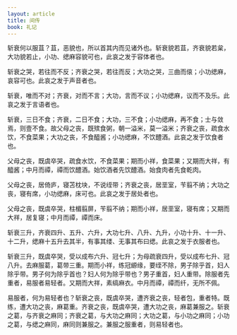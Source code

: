 ```yaml
---
layout: article
title: 间传
book: 礼记
---
```


斩衰何以服苴？苴，恶貌也，所以首其内而见诸外也。斩衰貌若苴，齐衰貌若枲，大功貌若止，小功、缌麻容貌可也，此哀之发于容体者也。

斩衰之哭，若往而不反；齐衰之哭，若往而反；大功之哭，三曲而偯；小功缌麻，哀容可也。此哀之发于声音者也。

斩衰，唯而不对；齐衰，对而不言；大功，言而不议；小功缌麻，议而不及乐。此哀之发于言语者也。

斩衰，三日不食；齐衰，二日不食；大功，三不食；小功缌麻，再不食；士与敛焉，则壹不食。故父母之丧，既殡食粥，朝一溢米，莫一溢米；齐衰之丧，疏食水饮，不食菜果；大功之丧，不食醯酱；小功缌麻，不饮醴酒。此哀之发于饮食者也。

父母之丧，既虞卒哭，疏食水饮，不食菜果；期而小祥，食菜果；又期而大祥，有醯酱；中月而禫，禫而饮醴酒。始饮酒者先饮醴酒。始食肉者先食乾肉。

父母之丧，居倚庐，寝苫枕块，不说绖带；齐衰之丧，居垩室，苄翦不纳；大功之丧，寝有席，小功缌麻，床可也。此哀之发于居处者也。

父母之丧，既虞卒哭，柱楣翦屏，苄翦不纳；期而小祥，居垩室，寝有席；又期而大祥，居复寝；中月而禫，禫而床。

斩衰三升，齐衰四升、五升、六升，大功七升、八升、九升，小功十升、十一升、十二升，缌麻十五升去其半，有事其缕、无事其布曰缌。此哀之发于衣服者也。

斩衰三升，既虞卒哭，受以成布六升、冠七升；为母疏衰四升，受以成布七升、冠八升。去麻服葛，葛带三重。期而小祥，练冠縓缘，要绖不除，男子除乎首，妇人除乎带。男子何为除乎首也？妇人何为除乎带也？男子重首，妇人重带。除服者先重者，易服者易轻者。又期而大祥，素缟麻衣。中月而禫，禫而纤，无所不佩。

易服者，何为易轻者也？斩衰之丧，既虞卒哭，遭齐衰之丧，轻者包，重者特。既练，遭大功之丧，麻葛重。齐衰之丧，既虞卒哭，遭大功之丧，麻葛兼服之。斩衰之葛，与齐衰之麻同；齐衰之葛，与大功之麻同；大功之葛，与小功之麻同；小功之葛，与缌之麻同，麻同则兼服之。兼服之服重者，则易轻者也。

